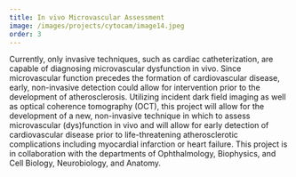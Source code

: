 ```yaml
---
title: In vivo Microvascular Assessment
image: /images/projects/cytocam/image14.jpeg
order: 3
---
```


Currently, only invasive techniques, such as cardiac catheterization, are capable of diagnosing microvascular dysfunction in vivo. Since microvascular function precedes the formation of cardiovascular disease, early, non-invasive detection could allow for intervention prior to the development of atherosclerosis. Utilizing incident dark field imaging as well as optical coherence tomography (OCT), this project will allow for the development of a new, non-invasive technique in which to assess microvascular (dys)function in vivo and will allow for early detection of cardiovascular disease prior to life-threatening atherosclerotic complications including myocardial infarction or heart failure. This project is in collaboration with the departments of Ophthalmology, Biophysics, and Cell Biology, Neurobiology, and Anatomy.
